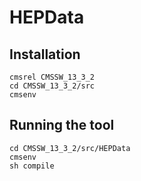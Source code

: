 # HEPData

## Installation
```
cmsrel CMSSW_13_3_2
cd CMSSW_13_3_2/src
cmsenv
```

## Running the tool

```
cd CMSSW_13_3_2/src/HEPData
cmsenv
sh compile
```
